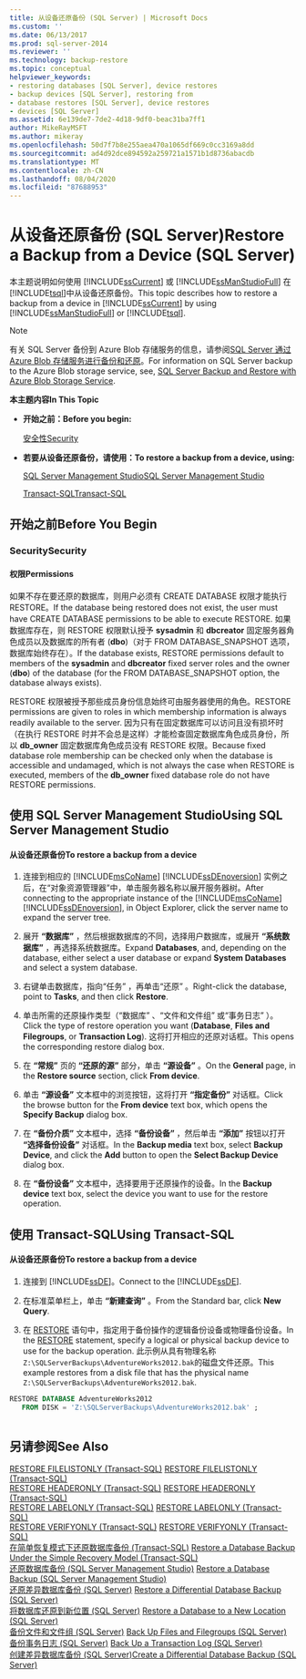 ```yaml
---
title: 从设备还原备份 (SQL Server) | Microsoft Docs
ms.custom: ''
ms.date: 06/13/2017
ms.prod: sql-server-2014
ms.reviewer: ''
ms.technology: backup-restore
ms.topic: conceptual
helpviewer_keywords:
- restoring databases [SQL Server], device restores
- backup devices [SQL Server], restoring from
- database restores [SQL Server], device restores
- devices [SQL Server]
ms.assetid: 6e139de7-7de2-4d18-9df0-beac31ba7ff1
author: MikeRayMSFT
ms.author: mikeray
ms.openlocfilehash: 50d7f7b8e255aea470a1065df669c0cc3169a8dd
ms.sourcegitcommit: ad4d92dce894592a259721a1571b1d8736abacdb
ms.translationtype: MT
ms.contentlocale: zh-CN
ms.lasthandoff: 08/04/2020
ms.locfileid: "87688953"
---
```

# <a name="restore-a-backup-from-a-device-sql-server"></a><span data-ttu-id="00e59-102">从设备还原备份 (SQL Server)</span><span class="sxs-lookup"><span data-stu-id="00e59-102">Restore a Backup from a Device (SQL Server)</span></span>
  <span data-ttu-id="00e59-103">本主题说明如何使用 [!INCLUDE[ssCurrent](../../includes/sscurrent-md.md)] 或 [!INCLUDE[ssManStudioFull](../../includes/ssmanstudiofull-md.md)] 在 [!INCLUDE[tsql](../../includes/tsql-md.md)]中从设备还原备份。</span><span class="sxs-lookup"><span data-stu-id="00e59-103">This topic describes how to restore a backup from a device in [!INCLUDE[ssCurrent](../../includes/sscurrent-md.md)] by using [!INCLUDE[ssManStudioFull](../../includes/ssmanstudiofull-md.md)] or [!INCLUDE[tsql](../../includes/tsql-md.md)].</span></span>  
  
> [!NOTE]  
>  <span data-ttu-id="00e59-104">有关 SQL Server 备份到 Azure Blob 存储服务的信息，请参阅[SQL Server 通过 Azure Blob 存储服务进行备份和还原](sql-server-backup-and-restore-with-microsoft-azure-blob-storage-service.md)。</span><span class="sxs-lookup"><span data-stu-id="00e59-104">For information on SQL Server backup to the Azure Blob storage service, see, [SQL Server Backup and Restore with Azure Blob Storage Service](sql-server-backup-and-restore-with-microsoft-azure-blob-storage-service.md).</span></span>  
  
 <span data-ttu-id="00e59-105">**本主题内容**</span><span class="sxs-lookup"><span data-stu-id="00e59-105">**In This Topic**</span></span>  
  
-   <span data-ttu-id="00e59-106">**开始之前：**</span><span class="sxs-lookup"><span data-stu-id="00e59-106">**Before you begin:**</span></span>  
  
     [<span data-ttu-id="00e59-107">安全性</span><span class="sxs-lookup"><span data-stu-id="00e59-107">Security</span></span>](#Security)  
  
-   <span data-ttu-id="00e59-108">**若要从设备还原备份，请使用：**</span><span class="sxs-lookup"><span data-stu-id="00e59-108">**To restore a backup from a device, using:**</span></span>  
  
     [<span data-ttu-id="00e59-109">SQL Server Management Studio</span><span class="sxs-lookup"><span data-stu-id="00e59-109">SQL Server Management Studio</span></span>](#SSMSProcedure)  
  
     [<span data-ttu-id="00e59-110">Transact-SQL</span><span class="sxs-lookup"><span data-stu-id="00e59-110">Transact-SQL</span></span>](#TsqlProcedure)  
  
##  <a name="before-you-begin"></a><a name="BeforeYouBegin"></a> <span data-ttu-id="00e59-111">开始之前</span><span class="sxs-lookup"><span data-stu-id="00e59-111">Before You Begin</span></span>  
  
###  <a name="security"></a><a name="Security"></a> <span data-ttu-id="00e59-112">Security</span><span class="sxs-lookup"><span data-stu-id="00e59-112">Security</span></span>  
  
####  <a name="permissions"></a><a name="Permissions"></a> <span data-ttu-id="00e59-113">权限</span><span class="sxs-lookup"><span data-stu-id="00e59-113">Permissions</span></span>  
 <span data-ttu-id="00e59-114">如果不存在要还原的数据库，则用户必须有 CREATE DATABASE 权限才能执行 RESTORE。</span><span class="sxs-lookup"><span data-stu-id="00e59-114">If the database being restored does not exist, the user must have CREATE DATABASE permissions to be able to execute RESTORE.</span></span> <span data-ttu-id="00e59-115">如果数据库存在，则 RESTORE 权限默认授予 **sysadmin** 和 **dbcreator** 固定服务器角色成员以及数据库的所有者 (**dbo**)（对于 FROM DATABASE_SNAPSHOT 选项，数据库始终存在）。</span><span class="sxs-lookup"><span data-stu-id="00e59-115">If the database exists, RESTORE permissions default to members of the **sysadmin** and **dbcreator** fixed server roles and the owner (**dbo**) of the database (for the FROM DATABASE_SNAPSHOT option, the database always exists).</span></span>  
  
 <span data-ttu-id="00e59-116">RESTORE 权限被授予那些成员身份信息始终可由服务器使用的角色。</span><span class="sxs-lookup"><span data-stu-id="00e59-116">RESTORE permissions are given to roles in which membership information is always readily available to the server.</span></span> <span data-ttu-id="00e59-117">因为只有在固定数据库可以访问且没有损坏时（在执行 RESTORE 时并不会总是这样）才能检查固定数据库角色成员身份，所以 **db_owner** 固定数据库角色成员没有 RESTORE 权限。</span><span class="sxs-lookup"><span data-stu-id="00e59-117">Because fixed database role membership can be checked only when the database is accessible and undamaged, which is not always the case when RESTORE is executed, members of the **db_owner** fixed database role do not have RESTORE permissions.</span></span>  
  
##  <a name="using-sql-server-management-studio"></a><a name="SSMSProcedure"></a> <span data-ttu-id="00e59-118">使用 SQL Server Management Studio</span><span class="sxs-lookup"><span data-stu-id="00e59-118">Using SQL Server Management Studio</span></span>  
  
#### <a name="to-restore-a-backup-from-a-device"></a><span data-ttu-id="00e59-119">从设备还原备份</span><span class="sxs-lookup"><span data-stu-id="00e59-119">To restore a backup from a device</span></span>  
  
1.  <span data-ttu-id="00e59-120">连接到相应的 [!INCLUDE[msCoName](../../includes/msconame-md.md)] [!INCLUDE[ssDEnoversion](../../includes/ssdenoversion-md.md)] 实例之后，在“对象资源管理器”中，单击服务器名称以展开服务器树。</span><span class="sxs-lookup"><span data-stu-id="00e59-120">After connecting to the appropriate instance of the [!INCLUDE[msCoName](../../includes/msconame-md.md)] [!INCLUDE[ssDEnoversion](../../includes/ssdenoversion-md.md)], in Object Explorer, click the server name to expand the server tree.</span></span>  
  
2.  <span data-ttu-id="00e59-121">展开 **“数据库”** ，然后根据数据库的不同，选择用户数据库，或展开 **“系统数据库”** ，再选择系统数据库。</span><span class="sxs-lookup"><span data-stu-id="00e59-121">Expand **Databases**, and, depending on the database, either select a user database or expand **System Databases** and select a system database.</span></span>  
  
3.  <span data-ttu-id="00e59-122">右键单击数据库，指向“任务”  ，再单击“还原”  。</span><span class="sxs-lookup"><span data-stu-id="00e59-122">Right-click the database, point to **Tasks**, and then click **Restore**.</span></span>  
  
4.  <span data-ttu-id="00e59-123">单击所需的还原操作类型（“数据库”  、“文件和文件组”  或“事务日志”  ）。</span><span class="sxs-lookup"><span data-stu-id="00e59-123">Click the type of restore operation you want (**Database**, **Files and Filegroups**, or **Transaction Log**).</span></span> <span data-ttu-id="00e59-124">这将打开相应的还原对话框。</span><span class="sxs-lookup"><span data-stu-id="00e59-124">This opens the corresponding restore dialog box.</span></span>  
  
5.  <span data-ttu-id="00e59-125">在 **“常规”** 页的 **“还原的源”** 部分，单击 **“源设备”** 。</span><span class="sxs-lookup"><span data-stu-id="00e59-125">On the **General** page, in the **Restore source** section, click **From device**.</span></span>  
  
6.  <span data-ttu-id="00e59-126">单击 **“源设备”** 文本框中的浏览按钮，这将打开 **“指定备份”** 对话框。</span><span class="sxs-lookup"><span data-stu-id="00e59-126">Click the browse button for the **From device** text box, which opens the **Specify Backup** dialog box.</span></span>  
  
7.  <span data-ttu-id="00e59-127">在 **“备份介质”** 文本框中，选择 **“备份设备”** ，然后单击 **“添加”** 按钮以打开 **“选择备份设备”** 对话框。</span><span class="sxs-lookup"><span data-stu-id="00e59-127">In the **Backup media** text box, select **Backup Device**, and click the **Add** button to open the **Select Backup Device** dialog box.</span></span>  
  
8.  <span data-ttu-id="00e59-128">在 **“备份设备”** 文本框中，选择要用于还原操作的设备。</span><span class="sxs-lookup"><span data-stu-id="00e59-128">In the **Backup device** text box, select the device you want to use for the restore operation.</span></span>  
  
##  <a name="using-transact-sql"></a><a name="TsqlProcedure"></a> <span data-ttu-id="00e59-129">使用 Transact-SQL</span><span class="sxs-lookup"><span data-stu-id="00e59-129">Using Transact-SQL</span></span>  
  
#### <a name="to-restore-a-backup-from-a-device"></a><span data-ttu-id="00e59-130">从设备还原备份</span><span class="sxs-lookup"><span data-stu-id="00e59-130">To restore a backup from a device</span></span>  
  
1.  <span data-ttu-id="00e59-131">连接到 [!INCLUDE[ssDE](../../includes/ssde-md.md)]。</span><span class="sxs-lookup"><span data-stu-id="00e59-131">Connect to the [!INCLUDE[ssDE](../../includes/ssde-md.md)].</span></span>  
  
2.  <span data-ttu-id="00e59-132">在标准菜单栏上，单击 **“新建查询”** 。</span><span class="sxs-lookup"><span data-stu-id="00e59-132">From the Standard bar, click **New Query**.</span></span>  
  
3.  <span data-ttu-id="00e59-133">在 [RESTORE](/sql/t-sql/statements/restore-statements-transact-sql) 语句中，指定用于备份操作的逻辑备份设备或物理备份设备。</span><span class="sxs-lookup"><span data-stu-id="00e59-133">In the [RESTORE](/sql/t-sql/statements/restore-statements-transact-sql) statement, specify a logical or physical backup device to use for the backup operation.</span></span> <span data-ttu-id="00e59-134">此示例从具有物理名称 `Z:\SQLServerBackups\AdventureWorks2012.bak`的磁盘文件还原。</span><span class="sxs-lookup"><span data-stu-id="00e59-134">This example restores from a disk file that has the physical name `Z:\SQLServerBackups\AdventureWorks2012.bak`.</span></span>  
  
```sql  
RESTORE DATABASE AdventureWorks2012  
   FROM DISK = 'Z:\SQLServerBackups\AdventureWorks2012.bak' ;  
  
```  
  
## <a name="see-also"></a><span data-ttu-id="00e59-135">另请参阅</span><span class="sxs-lookup"><span data-stu-id="00e59-135">See Also</span></span>  
 <span data-ttu-id="00e59-136">[RESTORE FILELISTONLY (Transact-SQL)](/sql/t-sql/statements/restore-statements-filelistonly-transact-sql) </span><span class="sxs-lookup"><span data-stu-id="00e59-136">[RESTORE FILELISTONLY &#40;Transact-SQL&#41;](/sql/t-sql/statements/restore-statements-filelistonly-transact-sql) </span></span>  
 <span data-ttu-id="00e59-137">[RESTORE HEADERONLY (Transact-SQL)](/sql/t-sql/statements/restore-statements-headeronly-transact-sql) </span><span class="sxs-lookup"><span data-stu-id="00e59-137">[RESTORE HEADERONLY &#40;Transact-SQL&#41;](/sql/t-sql/statements/restore-statements-headeronly-transact-sql) </span></span>  
 <span data-ttu-id="00e59-138">[RESTORE LABELONLY (Transact-SQL)](/sql/t-sql/statements/restore-statements-labelonly-transact-sql) </span><span class="sxs-lookup"><span data-stu-id="00e59-138">[RESTORE LABELONLY &#40;Transact-SQL&#41;](/sql/t-sql/statements/restore-statements-labelonly-transact-sql) </span></span>  
 <span data-ttu-id="00e59-139">[RESTORE VERIFYONLY (Transact-SQL)](/sql/t-sql/statements/restore-statements-verifyonly-transact-sql) </span><span class="sxs-lookup"><span data-stu-id="00e59-139">[RESTORE VERIFYONLY &#40;Transact-SQL&#41;](/sql/t-sql/statements/restore-statements-verifyonly-transact-sql) </span></span>  
 <span data-ttu-id="00e59-140">[在简单恢复模式下还原数据库备份 (Transact-SQL)](restore-a-database-backup-under-the-simple-recovery-model-transact-sql.md) </span><span class="sxs-lookup"><span data-stu-id="00e59-140">[Restore a Database Backup Under the Simple Recovery Model &#40;Transact-SQL&#41;](restore-a-database-backup-under-the-simple-recovery-model-transact-sql.md) </span></span>  
 <span data-ttu-id="00e59-141">[还原数据库备份 &#40;SQL Server Management Studio&#41;](restore-a-database-backup-using-ssms.md) </span><span class="sxs-lookup"><span data-stu-id="00e59-141">[Restore a Database Backup &#40;SQL Server Management Studio&#41;](restore-a-database-backup-using-ssms.md) </span></span>  
 <span data-ttu-id="00e59-142">[还原差异数据库备份 (SQL Server)](restore-a-differential-database-backup-sql-server.md) </span><span class="sxs-lookup"><span data-stu-id="00e59-142">[Restore a Differential Database Backup &#40;SQL Server&#41;](restore-a-differential-database-backup-sql-server.md) </span></span>  
 <span data-ttu-id="00e59-143">[将数据库还原到新位置 (SQL Server)](restore-a-database-to-a-new-location-sql-server.md) </span><span class="sxs-lookup"><span data-stu-id="00e59-143">[Restore a Database to a New Location &#40;SQL Server&#41;](restore-a-database-to-a-new-location-sql-server.md) </span></span>  
 <span data-ttu-id="00e59-144">[备份文件和文件组 (SQL Server)](back-up-files-and-filegroups-sql-server.md) </span><span class="sxs-lookup"><span data-stu-id="00e59-144">[Back Up Files and Filegroups &#40;SQL Server&#41;](back-up-files-and-filegroups-sql-server.md) </span></span>  
 <span data-ttu-id="00e59-145">[备份事务日志 (SQL Server)](back-up-a-transaction-log-sql-server.md) </span><span class="sxs-lookup"><span data-stu-id="00e59-145">[Back Up a Transaction Log &#40;SQL Server&#41;](back-up-a-transaction-log-sql-server.md) </span></span>  
 [<span data-ttu-id="00e59-146">创建差异数据库备份 (SQL Server)</span><span class="sxs-lookup"><span data-stu-id="00e59-146">Create a Differential Database Backup &#40;SQL Server&#41;</span></span>](create-a-differential-database-backup-sql-server.md)  
  
  
